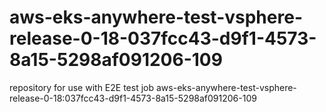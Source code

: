 # aws-eks-anywhere-test-vsphere-release-0-18-037fcc43-d9f1-4573-8a15-5298af091206-109
repository for use with E2E test job aws-eks-anywhere-test-vsphere-release-0-18:037fcc43-d9f1-4573-8a15-5298af091206-109
